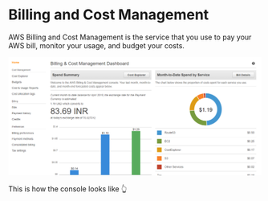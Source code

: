 # Billing and Cost Management

AWS Billing and Cost Management is the service that you use to pay your AWS bill, monitor your usage, and budget your costs.

![](../../.gitbook/assets/image%20%2890%29.png)

This is how the console looks like 👆 





